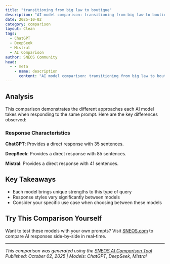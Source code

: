 ```yaml
---
title: "transitioning from big law to boutique"
description: "AI model comparison: transitioning from big law to boutique..."
date: 2025-10-02
category: comparison
layout: Clean
tags:
  - ChatGPT
  - DeepSeek
  - Mistral
  - AI Comparison
author: SNEOS Community
head:
  - - meta
    - name: description
      content: "AI model comparison: transitioning from big law to boutique..."
---
```


<ChatComparison
  title="transitioning from big law to boutique"
  prompt="transitioning from big law to boutique"
  :responses='{"ChatGPT": "Transitioning from a big law firm to a boutique firm can be a rewarding career move, offering opportunities for more specialized work, greater responsibility, and a closer-knit work environment. Here are some key steps and tips to help you make this transition successfully:\n\n### 1. Clarify Your Reasons and Goals\n- **Identify what you want:** Are you seeking more substantive work, better work-life balance, or a firm culture that fits you better?\n- **Specialization:** Boutiques often focus on niche practice areas. Determine which area you want to focus on and tailor your approach accordingly.\n\n### 2. Research Boutique Firms\n- **Firm size and culture:** Boutiques vary widely in size and atmosphere. Find ones that align with your style.\n- **Practice areas:** Look for firms specializing in your area of expertise or the area you want to develop.\n- **Reputation:** Check their standing in the market and client base.\n\n### 3. Leverage Your Big Law Experience\n- **Highlight transferable skills:** Emphasize your expertise, ability to manage large cases, client interaction, and deal execution.\n- **Show adaptability:** Boutiques value lawyers who can wear many hats; demonstrate your willingness to take on varied roles.\n\n### 4. Network Strategically\n- **Use existing contacts:** Reach out to alumni, former colleagues, or mentors who know the boutique landscape.\n- **Industry events:** Attend niche industry conferences, CLEs, or bar association meetings to meet boutique lawyers.\n- **LinkedIn:** Connect with partners and associates at boutique firms.\n\n### 5. Tailor Your Application Materials\n- **Resume:** Focus on achievements and responsibilities relevant to the boutique\u2019s practice area.\n- **Cover letter:** Explain why you wish to move to a boutique firm and what you bring to the table.\n- **References:** Use references who can vouch for your skills and character.\n\n### 6. Prepare for Interviews\n- **Understand the firm:** Be ready to discuss why you want to join their specific firm and how you fit their practice.\n- **Show entrepreneurial spirit:** Boutique firms appreciate lawyers who are proactive and business-minded.\n- **Discuss cultural fit:** Boutiques often have a close-knit environment, so emphasize your teamwork and communication skills.\n\n### 7. Consider the Financial and Lifestyle Impact\n- **Compensation:** Boutiques may pay less than big law but can offer bonuses or profit-sharing.\n- **Work-life balance:** Often better, but depends on firm and practice area.\n- **Career growth:** Smaller firms may offer faster tracks to partnership or leadership roles.\n\n### 8. Transition Smoothly\n- **Plan your timing:** Coordinate leaving your big law firm professionally to maintain good relationships.\n- **Manage expectations:** Be prepared for different workflows and resources.\n- **Build relationships:** Integrate into the boutique\u2019s team and client base quickly.\n\n---\n\nIf you like, I can help you draft a cover letter, prepare for interviews, or identify boutique firms that match your interests. Just let me know!", "DeepSeek": "Of course. Transitioning from Big Law to a boutique firm is a very common and often highly rewarding career move. However, it requires a strategic approach. Here\u2019s a comprehensive guide covering the why, the how, and the what to watch out for.\n\n### Why Make the Move? The Allure of the Boutique\n\nUnderstanding your own motivations is the first step. Common reasons include:\n\n* **Greater Autonomy \u0026 Responsibility:** You\u0027ll likely handle cases or deals more independently and have direct client contact much earlier. You\u0027re moving from being a cog in a machine to a key player on a team.\n* **Improved Work-Life Balance:** While still demanding, boutiques often have more predictable hours and a less \u0022always-on\u0022 culture than Big Law. The pressure to bill 2,000\u002B hours can be less intense.\n* **Deeper Specialization:** Boutiques are often hyper-specialized (e.g., IP litigation, white-collar defense, emerging growth VC). This allows you to become a true expert in your niche, faster.\n* **Faster Career Progression:** Flatter structures mean you can make Partner sooner and have a more direct impact on firm management and direction.\n* **Escape from Bureaucracy:** Less administrative red tape, fewer mandatory firm-wide trainings, and a more streamlined decision-making process.\n* **Financial Upside:** While base salaries might be lower, the profit-sharing model at successful boutiques can lead to higher compensation for partners (and sometimes senior associates) relative to the hours worked.\n\n---\n\n### The Strategic Transition: A Step-by-Step Guide\n\n#### 1. Self-Assessment \u0026 Niche Identification\n* **Identify Your \u0022Portable Practice\u0022:** What specific skills have you developed in Big Law that are in demand? (e.g., complex commercial litigation, securities regulation, patent prosecution, M\u0026A for tech companies).\n* **Define Your Goals:** Be honest with yourself. Are you seeking better hours, more responsibility, a specific type of work, or a faster partnership track? This will guide your search.\n* **Choose Your Niche:** Research boutique firms that align with your practice area and goals. Don\u0027t just look for \u0022litigation boutiques\u0022; look for \u0022appellate boutiques,\u0022 \u0022insurance coverage boutiques,\u0022 or \u0022privacy and data security boutiques.\u0022\n\n#### 2. The Networking Playbook (This is Crucial)\nThe boutique market is less about online applications and more about relationships and reputation.\n\n* **Leverage Your Existing Network:** This is your #1 asset.\n * **Former Colleagues:** Where did your favorite seniors/partners go? They are your best sources.\n * **Law School Alumni:** Use your law school\u0027s directory to find alumni at target firms.\n * **Clients:** If you have a good relationship, a client who also uses boutiques can be an excellent referral source.\n* **Be Strategic on LinkedIn:** Update your profile to highlight your specific, high-value expertise. Connect with partners at target firms. Follow those firms and engage with their content.\n* **Informational Interviews are Key:** Reach out for a \u002220-minute chat to learn about their practice and the boutique landscape.\u0022 The goal is to learn and build a relationship, **not** to ask for a job directly. Ask insightful questions about their work, firm culture, and the pros/cons of their model.\n* **Get on Recruiters\u0027 Radars:** Specialized legal recruiters who focus on placing partners and senior associates in boutiques can be invaluable. They have the relationships and know about unposted opportunities.\n\n#### 3. The Application \u0026 Interview Process\n* **Tailor Your Materials:** Your generic Big Law resume won\u0027t cut it. Your cover letter and resume must tell a story of why a boutique is the right fit *for you*. Highlight specific deals/cases, your level of responsibility, and your desire for a more focused, entrepreneurial environment.\n* **Prepare for the Interview:** Boutique interviews are different. They are assessing both your legal acumen and your cultural fit.\n * **You will be asked:** \u0022Why are you leaving Big Law?\u0022 Have a compelling, positive answer. (e.g., \u0022I want to take on more first-chair responsibility and build a deeper practice in X area, which I believe a firm like yours offers.\u0022).\n * **You will be asked about your business case:** Especially as a senior associate or potential partner, they want to know if you can attract business. Be prepared to talk about your network and your plan for business development.\n * **You must ask questions:** Ask about firm governance, how compensation is determined, the typical career path to partnership, and the firm\u0027s biggest challenges. This shows you\u0027re serious.\n\n---\n\n### Key Considerations \u0026 Potential Pitfalls\n\nTransitioning isn\u0027t without its challenges. Go in with your eyes open.\n\n* **The Business Development Imperative:** In a boutique, everyone is expected to contribute to the firm\u0027s growth, often earlier in their career. Your ability to network and build a book of business becomes critical for long-term success and partnership.\n* **Resource Differences:** Say goodbye to the vast administrative, IT, and marketing support of Big Law. You may be doing more yourself, from printing exhibits to managing case calendars. This can be liberating or frustrating, depending on your perspective.\n* **Financial Trade-offs:**\n * **Base Salary:** May be lower, especially at the junior and mid-levels.\n * **Bonus:** Can be less structured and more discretionary.\n * **Long-Term Upside:** The potential for high profit-sharing as a partner is often the trade-off.\n* **\u0022Boutique\u0022 Does Not Mean \u0022Easy\u0022:** The work is often just as complex and high-stakes. The hours can still be long, especially during trial or a deal crunch. The difference is the culture and the reason for the hours.\n* **Due Diligence on the Firm:** Investigate thoroughly.\n * Check their recent cases/deals.\n * Use platforms like Chambers to see how they are ranked.\n * **Talk to former employees** if you can to get the unvarnished truth about culture and finances.\n\n---\n\n### Making a Successful Landing\n\nOnce you get an offer and accept, the transition is key.\n\n* **Manage the Exit Gracefully:** Give proper notice, offer to help with the transition, and leave on good terms. The legal world is small.\n* **Be a Sponge, Not a Know-It-All:** Don\u0027t come in with a \u0022Big Law knows best\u0022 attitude. Learn the new firm\u0027s ways of working. Be humble and eager to adapt.\n* **Embrace the Entrepreneurial Mindset:** Volunteer for new challenges, speak up in meetings, and start thinking about how you can help the firm grow. Your initiative will be noticed and rewarded.\n\n### Conclusion\n\nTransitioning from Big Law to a boutique firm can be a fantastic career move that offers greater fulfillment, responsibility, and a better quality of life. By being strategic about your goals, leveraging your network, and conducting thorough due diligence, you can find a boutique that is the perfect fit for your skills and ambitions.\n\nGood luck", "Mistral": "Transitioning from a big law firm to a boutique firm can be a significant career move, offering both opportunities and challenges. Here are some steps and considerations to help you navigate this transition:\n\n### 1. **Assess Your Motivations**\n - **Work-Life Balance:** Boutique firms often offer a better work-life balance compared to big law firms.\n - **Specialization:** Boutique firms typically specialize in specific areas of law, which can be appealing if you want to focus on a particular niche.\n - **Career Growth:** Smaller firms may offer more opportunities for hands-on experience and faster career advancement.\n\n### 2. **Research Boutique Firms**\n - **Identify Firms:** Look for boutique firms that specialize in your area of interest.\n - **Reputation:** Check the firm\u0027s reputation, client base, and success rate.\n - **Culture:** Understand the firm\u0027s culture and values to ensure they align with your own.\n\n### 3. **Networking**\n - **Professional Contacts:** Reach out to colleagues, mentors, and alumni from your law school who work in boutique firms.\n - **Industry Events:** Attend legal conferences, seminars, and networking events to meet professionals from boutique firms.\n - **LinkedIn:** Use LinkedIn to connect with boutique firm lawyers and learn about their experiences.\n\n### 4. **Tailor Your Resume and Cover Letter**\n - **Highlight Relevant Experience:** Emphasize your experience and skills that are relevant to the boutique firm\u0027s specialization.\n - **Showcase Soft Skills:** Highlight your ability to work in a smaller, more collaborative environment.\n - **Customize:** Tailor your application materials to each boutique firm you apply to.\n\n### 5. **Prepare for Interviews**\n - **Research the Firm:** Be well-versed in the firm\u0027s history, clients, and recent cases.\n - **Practice Questions:** Prepare for common interview questions and be ready to discuss your transition.\n - **Demonstrate Fit:** Show how your background and skills make you a good fit for the boutique firm.\n\n### 6. **Negotiate Terms**\n - **Compensation:** Be aware that compensation at boutique firms may be different from big law firms. Focus on the overall package, including benefits and work-life balance.\n - **Flexibility:** Negotiate for flexible work arrangements if that\u0027s important to you.\n - **Career Development:** Discuss opportunities for professional development and advancement.\n\n### 7. **Adapt to the New Environment**\n - **Smaller Teams:** Be prepared to work in smaller teams and take on more responsibilities.\n - **Client Interaction:** You may have more direct client interaction, which can be both rewarding and challenging.\n - **Flexibility:** Boutique firms often require more flexibility and adaptability from their lawyers.\n\n### 8. **Maintain Professionalism**\n - **Confidentiality:** Ensure you maintain confidentiality regarding your previous firm\u0027s clients and cases.\n - **Ethics:** Adhere to ethical standards and professional conduct throughout the transition.\n\n### 9. **Seek Support**\n - **Mentorship:** Find a mentor within the boutique firm to help you navigate the new environment.\n - **Professional Development:** Continue to seek out professional development opportunities to stay current in your field.\n\n### 10. **Reflect and Adjust**\n - **Feedback:** Regularly seek feedback from colleagues and supervisors to understand how you can improve.\n - **Adaptability:** Be open to adjusting your approach and strategies as you settle into your new role.\n\nTransitioning from big law to a boutique firm can be a rewarding move if you are clear about your goals and prepared for the changes. Good luck with your transition!"}' 
  published-date="01:17"
/>

## Analysis

This comparison demonstrates the different approaches each AI model takes when responding to the same prompt. Here are the key differences observed:

### Response Characteristics

**ChatGPT**: Provides a direct response with 35 sentences. 

**DeepSeek**: Provides a direct response with 85 sentences. 

**Mistral**: Provides a direct response with 41 sentences. 

## Key Takeaways

- Each model brings unique strengths to this type of query
- Response styles vary significantly between models
- Consider your specific use case when choosing between these models

## Try This Comparison Yourself

Want to test these models with your own prompts? Visit [SNEOS.com](https://sneos.com) to compare AI responses side-by-side in real-time.

---

*This comparison was generated using the [SNEOS AI Comparison Tool](https://sneos.com)*
*Published: October 02, 2025 | Models: ChatGPT, DeepSeek, Mistral*
